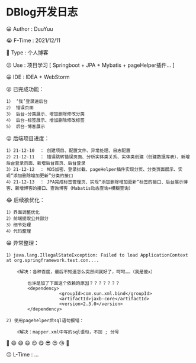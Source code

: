 # DBlog开发日志
😀 Author : DuuYuu

😭 F-Time : 2021/12/11

🥰 Type : 个人博客 

😛  Use  : 项目学习 [ Springboot + JPA  + Mybatis + pageHelper插件... ]

😀  IDE : IDEA + WebStorm

😮 已完成功能：

    1） ‘我’登录进后台
    2） 错误页面
    3） 后台-分类展示、增加删除修改分类
    4） 后台-标签展示、增加删除修改标签
    5） 后台-博客展示


😛 后端项目进度：

    1）21-12-10  ： 创建项目、配置文件、异常处理、日志配置
    2）21-12-11  ： 错误跳转错误页面、分析实体类关系、实体类创建（创建数据库表）、新增后台登录页面、新增后台首页、后台登录
    3）21-12-12  ： MD5加密、登录拦截、pageHelper插件实现分页、分类页面展示、实现“添加删除增加更新”分类的接口
    4）21-12-13  ： JPA完成标签管理页、实现“添加删除增加更新”标签的接口、后台展示博客、新增博客的接口、查询博客（Mabatis动态查询+模糊查询）


😂 后续欲优化：

    1）界面调整优化
    2）前端提取公共部分
    3）细节处理
    4）代码整理



😁  异常整理：

    1）java.lang.IllegalStateException: Failed to load ApplicationContext  	at org.springframework.test.con....

        √解决：各种百度，最后不知道怎么突然间就好了，呵呵……（我是傻x）
        
            也许是加了下面这个依赖的原因？？？？？？？
            <dependency>
                        <groupId>com.sun.xml.bind</groupId>
                        <artifactId>jaxb-core</artifactId>
                        <version>2.3.0</version>
            </dependency>

    2) 使用pagehelper后sql语句报错：

        √解决：mapper.xml中写的sql语句，不加 ; 分号

    

🤣 😄 😅 😆 😉 😋 😎 😍 😘 🥰

😗 L-Time : ...
